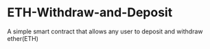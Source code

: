 # ETH-Withdraw-and-Deposit
A simple smart contract that allows any user to deposit and withdraw ether(ETH)
